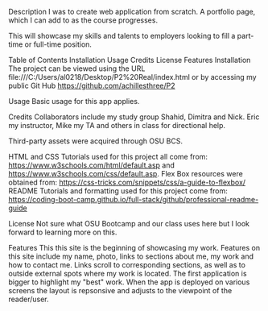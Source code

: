 Description
I was to create web application from scratch. A portfolio page, which I can add to as the course progresses.

This will showcase my skills and talents to employers looking to fill a part-time or full-time position.

Table of Contents
Installation
Usage
Credits
License
Features
Installation
The project can be viewed using the URL file:///C:/Users/al0218/Desktop/P2%20Real/index.html or by accessing my public Git Hub https://github.com/achillesthree/P2

Usage
Basic usage for this app applies.

Credits
Collaborators include my study group Shahid, Dimitra and Nick. Eric my instructor, Mike my TA and others in class for directional help.

Third-party assets were acquired through OSU BCS.

HTML and CSS Tutorials used for this project all come from: https://www.w3schools.com/html/default.asp and https://www.w3schools.com/css/default.asp. Flex Box resources were obtained from: https://css-tricks.com/snippets/css/a-guide-to-flexbox/ README Tutorials and formatting used for this project come from: https://coding-boot-camp.github.io/full-stack/github/professional-readme-guide

License
Not sure what OSU Bootcamp and our class uses here but I look forward to learning more on this.

Features
This this site is the beginning of showcasing my work. Features on this site include my name, photo, links to sections about me, my work and how to contact me. Links scroll to corresponding sections, as well as to outside external spots where my work is located. The first application is bigger to highlight my "best" work. When the app is deployed on various screens the layout is repsonsive and adjusts to the viewpoint of the reader/user.

